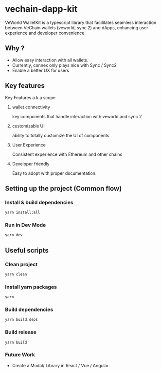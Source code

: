 # vechain-dapp-kit

VeWorld WalletKit is a typescript library that facilitates seamless interaction between VeChain wallets (veworld, sync 2) and dApps, enhancing user experience and developer convenience.

## Why ?

- Allow easy interaction with all wallets.
- Currently, connex only plays nice with Sync / Sync2
- Enable a better UX for users

## Key features

Key Features a.k.a scope

1. wallet connectivity

   key components that handle interaction with veworld and sync 2

2. customizable UI

   ability to totally customize the UI of components

3. User Experience

   Consistent experience with Ethereum and other chains

4. Developer friendly

   Easy to adopt with proper documentation.

## Setting up the project (Common flow)

### Install & build dependencies

```bash
yarn install:all
```

### Run in Dev Mode

```bash
yarn dev
```

## Useful scripts

### Clean project

```bash
yarn clean
```

### Install yarn packages

```bash
yarn
```

### Build dependencies

```bash
yarn build:deps
```

### Build release

```bash
yarn build
```

### Future Work

- Create a Modal/ Library in React / Vue / Angular
